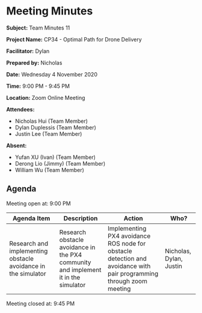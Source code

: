 # Meeting Minutes

**Subject:** Team Minutes 11

**Project Name:** CP34 - Optimal Path for Drone Delivery

**Facilitator:** Dylan

**Prepared by:** Nicholas

**Date:** Wednesday 4 November 2020

**Time:** 9:00 PM - 9:45 PM

**Location:** Zoom Online Meeting

**Attendees:**

* Nicholas Hui (Team Member)
* Dylan Duplessis (Team Member)
* Justin Lee (Team Member)


**Absent:**

* Yufan XU (Ivan) (Team Member)
* Derong Lio (Jimmy) (Team Member)
* William Wu (Team Member)

## Agenda

Meeting open at: 9:00 PM

| Agenda Item | Description | Action | Who? |
| -- | -- | -- | -- |
| Research and implementing obstacle avoidance in the simulator | Research obstacle avoidance in the PX4 community and implement it in the simulator | Implementing PX4 avoidance ROS node for obstacle detection and avoidance with pair programming through zoom meeting | Nicholas, Dylan, Justin |

Meeting closed at:  9:45 PM
